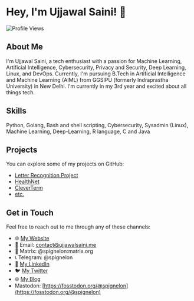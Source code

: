 # Hey, I'm Ujjawal Saini! 👋

![Profile Views](https://komarev.com/ghpvc/?username=spignelon&color=blueviolet)

## About Me

I'm Ujjawal Saini, a tech enthusiast with a passion for Machine Learning, Artificial Intelligence, Cybersecurity, Privacy and Security, Deep Learning, Linux, and DevOps. Currently, I'm pursuing B.Tech in Artificial Intelligence and Machine Learning (AIML) from GGSIPU (formerly Indraprastha University) in New Delhi. I'm currently in my 3rd year and excited about all things tech.

## Skills

Python, Golang, Bash and shell scripting, Cybersecurity, Sysadmin (Linux), Machine Learning, Deep-Learning, R language, C and Java

## Projects

You can explore some of my projects on GitHub:

- [Letter Recognition Project](https://github.com/spignelon/Letter-Recognition_Project-ML)
- [HealthNet](https://github.com/spignelon/HealthNet)
- [CleverTerm](https://github.com/spignelon/CleverTerm)
- [etc.](https://github.com/spignelon?tab=repositories)

## Get in Touch

Feel free to reach out to me through any of these channels:


- 🌐 [My Website](https://ujjawalsaini.me/)
- 📧 Email: contact@ujjawalsaini.me
- 💬 Matrix: @spignelon:matrix.org
- 📞 Telegram: @spignelon
- 📄 [My LinkedIn](https://www.linkedin.com/in/spignelon)
- 🐦 [My Twitter](https://twitter.com/spignelon)
- 🌐 [My Blog](https://blog.ujjawalsaini.me/)
- Mastodon: [https://fosstodon.org/@spignelon](https://fosstodon.org/@spignelon)
